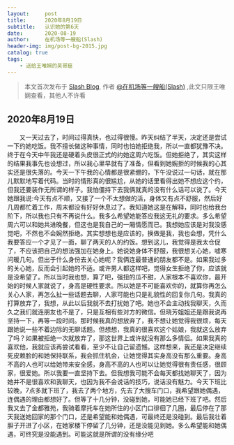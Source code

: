 ```yaml
---
layout:     post
title:      2020年8月19日
subtitle:   认识她的第6天
date:       2020-08-19
author:     在机场等一艘船(Slash)
header-img: img/post-bg-2015.jpg
catalog: true
tags:
    - 送给王唯娴的吴哥窟
---
```



> 本文首次发布于 [Slash Blog](http://yuquanfeng.github.io), 作者 [@在机场等一艘船(Slash)](http://github.com/yuquanfeng) ,此文只限王唯娴查看，其他人不许看

## 2020年8月19日

<p style="text-indent:2em">又一天过去了，时间过得真快，也过得很慢。昨天纠结了半天，决定还是尝试一下约她吃饭。我不擅长做这种事情，同时也怕她拒绝我，所以一直都犹豫不决。终于在今天中午我还是硬着头皮很正式的约她这周六吃饭。但她拒绝了，其实这样的结果我事先也设想过，所以我心里早就有了准备，但看到她婉拒的时候我的心其实还是很失落的。今天一下午我的心情都是很紧绷的，下午没说过一句话，就在那儿默默地写着代码。当时的情形真的很尴尬，从她的话里看得出她不想应这个约，但我还要装作无所谓的样子。我怕僵持下去我俩就真的没有什么话可以说了。今天她跟我说:今天有点不顺，又接了一个不太想做的活，身体又有点不舒服，然后好几周都忙着工作，周末都没有好好休息过了。我知道她这是在解释，同时也给我台阶下，所以我也只有不再说什么。我多么希望她能答应我这无礼的要求。多么希望周六可以和她共进晚餐，但这也是我自己的一厢情愿而已。我想她应该是对我没感觉吧，不然也不会婉然拒绝。其实想想也是应该的，换做是我，我也会想，凭什么我要答应一个才见了一面，聊了两天的人的约饭。想到这儿，我觉得是我太仓促了，不应该把自己的想法强加在她身上。她说她身体不舒服，我很想关心她，嘘寒问暖几句。但出于什么身份去关心她呢？我俩连最普通的朋友都不是。如果我过多的关心她，反而会引起她的不适。或许男人都这样吧，觉得女生拒绝了你，应该就是没希望了。所以当时我也想，算了吧，强扭的瓜不甜，人家根本不喜欢你，最开始的时候人家就说了，身高是硬性要求。所以她是不可能喜欢你的，就算你再怎么关心人家，再怎么扯一些话题去聊，人家可能也只是礼貌性的回复你几句。我真的打算放弃了，我想，从此以后我就不去打扰她了吧。她也不会主动找我聊天，久而久之我们就连朋友也不是了，只是互相有些对方的微信。但晓芳姐姐还是跟我说再坚持一下，再等一段时间。那时候我真的想放弃了，我不想让她觉得我很烦，每天跟她说一些不着边际的无聊话题。但想想，我真的很喜欢这个姑娘，我就这么放弃了吗？如果被拒绝一次就放弃了，那这世界上或许就没有那么多情侣。如果我真的喜欢他，我就应该再尝试看看，至少不让自己留遗憾。这样想来，我还是决定继续死皮赖脸的和她保持联系，我会抓住机会，让她觉得其实身高没有那么重要。身高不高的人也可以给她带来安全感，身高不高的人也可以让她觉得很有责任感，很顾家，很爱她。所以我要一直坚持下去。但我想我可能不会每天都找她聊天了，因为她并不是很喜欢和我聊天，也因为我不会说话的技巧，说话没有魅力。今天下班比较晚，7点多就下班了，我去了两个地方，先去了大搜车门口，我希望跟她偶遇，连偶遇的理由都想好了。但等了十几分钟，没碰到她，可能她已经下班了吧。然后我又去了金都雅苑，我骑着摩托车在她所住的小区门口徘徊了几圈，最后停在了那天我送她回家的那个门口，还是希望能和她偶遇，可最终还是没碰到。最后我壮着胆子开进了小区，在她家楼下停留了几分钟，还是没能见到她。多么希望能和她偶遇，可终究是没能遇到。可能这就是所谓的没有缘分吧</p>